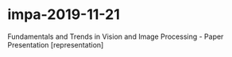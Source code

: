 # impa-2019-11-21
Fundamentals and Trends in Vision and Image Processing - Paper Presentation [representation]
